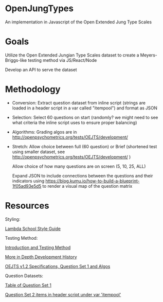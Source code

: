 # OpenJungTypes
An implementation in Javascript of the Open Extended Jung Type Scales


# Goals
Utilize the Open Extended Jungian Type Scales dataset to create a Meyers-Briggs-like testing method via JS/React/Node

Develop an API to serve the dataset

# Methodology

- Conversion: Extract question dataset from inline script (strings are loaded in a header script in a var called "itempool") and format as JSON
    
- Selection:  Select 60 questions on start (randomly?  we might need to see what criteria the inline script uses to ensure proper balancing)
    
- Algorithms:  Grading algos are in http://openpsychometrics.org/tests/OEJTS/development/
    
- Stretch:  Allow choice between full (60 question) or Brief (shortened test using smaller dataset, see                   http://openpsychometrics.org/tests/OEJTS/development/ )
    
   Allow choice of how many questions are on screen (5, 10, 25, ALL)
    
   Expand JSON to include connections between the questions and their indicators using https://blog.kumu.io/how-to-build-a-blueprint-1f05ad93e5d5 to render a visual map of the question matrix
    
    


# Resources

Styling:

[Lambda School Style Guide](https://go.lambdaschool.com/brand/styleguide)

Testing Method:

[Introduction and Testing Method](https://openpsychometrics.org/tests/OEJTS/)

[More in Depth Development History](http://openpsychometrics.org/tests/OEJTS/development/)

[OEJTS v1.2 Specifications, Question Set 1 and Algos](https://openpsychometrics.org/tests/OEJTS/development/OEJTS1.2.pdf)

Question Datasets:

[Table of Question Set 1](https://openpsychometrics.org/tests/OEJTS/1.php)

[Question Set 2 items in header script under var 'itempool'](https://openpsychometrics.org/tests/OEJTS/2.php)



